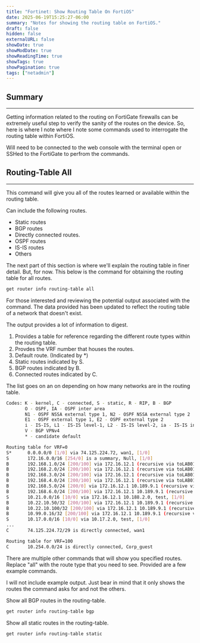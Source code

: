 ```yaml
---
title: "Fortinet: Show Routing Table On FortiOS"
date: 2025-06-19T15:25:27-06:00
summary: "Notes for showing the routing table on FortiOS."
draft: false
hidden: false
externalURL: false
showDate: true
showModDate: true
showReadingTime: true
showTags: true
showPagination: true
tags: ["netadmin"]
---
```


## Summary
---

Getting information related to the routing on FortiGate firewalls can be
extremely useful step to verify the sanity of the routes on the device. So,
here is where I note where I note some commands used to interrogate the routing
table within FortiOS.

Will need to be connected to the web console with the terminal open or SSHed to
the FortiGate to perfrom the commands.

## Routing-Table All
---

This command will give you all of the routes learned or available within the
routing table.

Can include the following routes.

- Static routes
- BGP routes
- Directly connected routes.
- OSPF routes
- IS-IS routes
- Others

The next part of this section is where we'll explain the routing table in finer
detail. But, for now. This below is the command for obtaining the routing table
for all routes.

```sh
get router info routing-table all
```

For those interested and reviewing the potential output associated with the
command. The data provided has been updated to reflect the routing table of a
network that doesn't exist.

The output provides a lot of information to digest.

1. Provides a table for reference regarding the different route types within the
   routing table.
2. Provdes the VRF number that houses the routes.
3. Default route. (Indicated by *)
4. Static routes indicated by S.
5. BGP routes indicated by B.
6. Connected routes indicated by C.

The list goes on an on depending on how many networks are in the routing table.

```sh
Codes: K - kernel, C - connected, S - static, R - RIP, B - BGP
       O - OSPF, IA - OSPF inter area
       N1 - OSPF NSSA external type 1, N2 - OSPF NSSA external type 2
       E1 - OSPF external type 1, E2 - OSPF external type 2
       i - IS-IS, L1 - IS-IS level-1, L2 - IS-IS level-2, ia - IS-IS inter area
       V - BGP VPNv4
       * - candidate default

Routing table for VRF=0
S*      0.0.0.0/0 [1/0] via 74.125.224.72, wan1, [1/0]
S       172.16.0.0/16 [254/0] is a summary, Null, [1/0]
B       192.168.1.0/24 [200/100] via 172.16.12.1 (recursive via toLAB01 tunnel 74.125.224.20), 2d01h28m, [1/0]
B       192.168.2.0/24 [200/100] via 172.16.12.1 (recursive via toLAB01 tunnel 74.125.224.20), 2d01h28m, [1/0]
B       192.168.3.0/24 [200/100] via 172.16.12.1 (recursive via toLAB01 tunnel 74.125.224.20), 2d01h28m, [1/0]
B       192.168.4.0/24 [200/100] via 172.16.12.1 (recursive via toLAB01 tunnel 74.125.224.20), 2d01h28m, [1/0]
B       192.168.5.0/24 [200/0] via 172.16.12.1 10.189.9.1 (recursive via toLAB01 tunnel 74.125.224.20), 06:09:41, [1/0]
B       192.168.6.0/24 [200/100] via 172.16.12.1 10.189.9.1 (recursive via toLAB01 tunnel 74.125.224.20), 2d01h28m, [1/0]
S       10.21.0.0/16 [10/0] via 172.16.12.1 10.188.2.0, test, [1/0]
B       10.22.10.50/32 [200/100] via 172.16.12.1 10.189.9.1 (recursive via toLAB01 tunnel 74.125.224.20), 2d01h28m, [1/0]
B       10.22.10.100/32 [200/100] via 172.16.12.1 10.189.9.1 (recursive via toLAB01 tunnel 74.125.224.20), 2d01h28m, [1/0]
B       10.99.0.16/32 [200/100] via 172.16.12.1 10.189.9.1 (recursive via toLAB01 tunnel 74.125.224.20), 2d01h28m, [1/0]
S       10.17.0.0/16 [10/0] via 10.17.2.0, test, [1/0]
...
C       74.125.224.72/29 is directly connected, wan1

Routing table for VRF=100
C       10.254.0.0/24 is directly connected, Corp_guest
```

There are multiple other commands that will show you specified routes. Replace
"all" with the route type that you need to see. Provided are a few example
commands.

I will not include example output. Just bear in mind that it only shows the
routes the command asks for and not the others.

Show all BGP routes in the routing-table.

```sh
get router info routing-table bgp
```

Show all static routes in the routing-table.

```sh
get router info routing-table static
```
